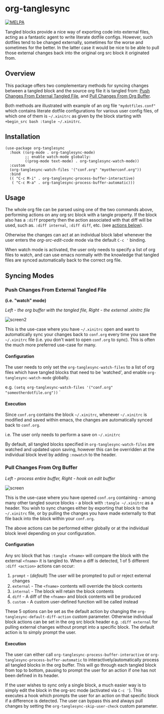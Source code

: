 # org-tanglesync

[![MELPA](https://melpa.org/packages/org-tanglesync-badge.svg)](https://melpa.org/#/org-tanglesync)

Tangled blocks provide a nice way of exporting code into external files, acting as a fantastic agent to write literate dotfile configs. However, such dotfiles tend to be changed externally, sometimes for the worse and sometimes for the better. In the latter case it would be nice to be able to pull those external changes back into the original org src block it originated from.

## Overview

This package offers two complementary methods for syncing changes between a tangled block and the source org file it is tangled from: [Push Changes From External Tangled File](#push-changes-from-external-tangled-file), and [Pull Changes From Org Buffer](#pull-changes-from-org-buffer).

Both methods are illustrated with example of an org file `"mydotfiles.conf"` which contains literate dotfile configurations for various user config files, of which one of them is `~/.xinitrc` as given by the block starting with `+begin_src bash :tangle ~/.xinitrc`.


## Installation

```elisp
(use-package org-tanglesync
  :hook ((org-mode . org-tanglesync-mode)
         ;; enable watch-mode globally:
         ((prog-mode text-mode) . org-tanglesync-watch-mode))
  :custom
  (org-tanglesync-watch-files '("conf.org" "myotherconf.org"))
  :bind
  (( "C-c M-i" . org-tanglesync-process-buffer-interactive)
   ( "C-c M-a" . org-tanglesync-process-buffer-automatic)))
```

## Usage

The whole org file can be parsed using one of the two commands above, performing actions on any org src block with a tangle property. If the block also has a `:diff` property then the action associated with that diff will be used, such as. `:diff internal`, `:diff diff`, etc. (see [actions below](#configuration-1)).

Otherwise the changes can act at an individual block label whenever the user enters the *org-src-edit-code* mode via the default `C-c '` binding.

When watch mode is activated, the user only needs to specify a list of org files to watch, and can use emacs normally with the knowledge that tangled files are synced automatically back to the correct org file.


## Syncing Modes

### Push Changes From External Tangled File

**(i.e. "watch" mode)**

*Left - the org buffer with the tangled file, Right - the external .xinitrc file*

![screen2](https://user-images.githubusercontent.com/20641402/71929804-b59e5a80-319a-11ea-83d5-20f4343f08ea.gif)

This is the use-case where you have `~/.xinitrc` open and want to automatically sync your changes back to `conf.org` every time you save the `~/.xinitrc` file (i.e. you don't want to open `conf.org` to sync). This is often the much more preferred use-case for many.

#### Configuration

The user needs to only set the `org-tanglesync-watch-files` to a list of org files which have tangled blocks that need to be 'watched', and enable `org-tanglesync-watch-mode` globally.

e.g. `(setq org-tanglesync-watch-files '("conf.org" "someotherdotfile.org"))` `


#### Execution

Since `conf.org` contains the block `~/.xinitrc`, whenever `~/.xinitrc` is modified and saved within emacs, the changes are automatically synced back to `conf.org`.

i.e. The user only needs to perform a save on `~/.xinitrc`

By default, all tangled blocks specified in `org-tanglesync-watch-files` are watched and updated upon saving, however this can be overridden at the individual block level by adding `:nowatch` to the header.


### Pull Changes From Org Buffer

*Left - process entire buffer, Right - hook on edit buffer*

![screen](https://user-images.githubusercontent.com/20641402/63469413-7335e480-c46a-11e9-8a00-1825676f3b2d.gif)

This is the use-case where you have opened `conf.org` containing - among many other tangled source blocks - a block with `:tangle ~/.xinitrc` as a header. You wish to sync changes either by exporting that block to the `~/.xinitrc` file, or by pulling the changes you have made externally to that file back into the block within your `conf.org`.

The above actions can be performed either globally or at the individual block level depending on your configuration.

#### Configuration

Any src block that has `:tangle <fname>` will compare the block with the external `<fname>` it is tangled to.  When a diff is detected, 1 of 5 different `:diff <action>` actions can occur:
   1. `prompt` - (*default*) The user will be prompted to pull or reject external changes
   1. `external` - The `<fname>` contents will override the block contents
   1. `internal` - The block will retain the block contents
   1. `diff` - A diff of the `<fname>` and block contents will be produced
   1. `custom` - A custom user-defined function will be called instead

These 5 options can be set as the default action by changing the `org-tanglesync-default-diff-action` custom parameter.  Otherwise individual block actions can be set in the org src block header e.g. `:diff external` for pulling external changes without prompt into a specific block. The default action is to simply prompt the user.

#### Execution

The user can either call `org-tanglesync-process-buffer-interactive` or `org-tanglesync-process-buffer-automatic` to interactively/automatically process all tangled blocks in the org buffer. This will go through each tangled block from top to bottom, pausing to prompt the user for an action if one has not been defined in its header.

If the user wishes to sync only a single block, a much easier way is to simply edit the block in the org-src mode (activated via `C-c '`). This executes a hook which prompts the user for an action on that specific block if a difference is detected. The user can bypass this and always pull changes by setting the `org-tanglesync-skip-user-check` custom parameter.

